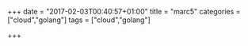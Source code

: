 +++
date = "2017-02-03T00:40:57+01:00"
title = "marc5"
categories = ["cloud","golang"]
tags = ["cloud","golang"]

+++

